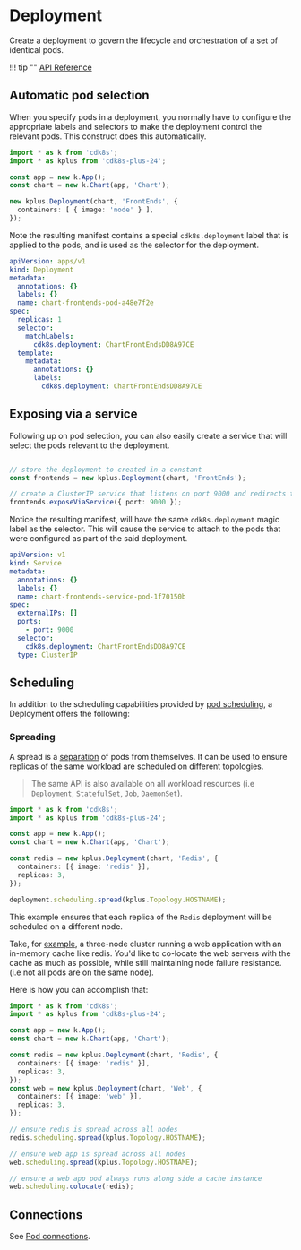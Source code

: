 # Deployment

Create a deployment to govern the lifecycle and orchestration of a set of identical pods.

!!! tip ""
    [API Reference](../reference/cdk8s-plus-24/typescript.md#deployment)

## Automatic pod selection

When you specify pods in a deployment, you normally have to configure the appropriate labels and selectors to
make the deployment control the relevant pods. This construct does this automatically.

```typescript
import * as k from 'cdk8s';
import * as kplus from 'cdk8s-plus-24';

const app = new k.App();
const chart = new k.Chart(app, 'Chart');

new kplus.Deployment(chart, 'FrontEnds', {
  containers: [ { image: 'node' } ],
});
```

Note the resulting manifest contains a special `cdk8s.deployment` label that is applied to the pods, and is used as
the selector for the deployment.

```yaml
apiVersion: apps/v1
kind: Deployment
metadata:
  annotations: {}
  labels: {}
  name: chart-frontends-pod-a48e7f2e
spec:
  replicas: 1
  selector:
    matchLabels:
      cdk8s.deployment: ChartFrontEndsDD8A97CE
  template:
    metadata:
      annotations: {}
      labels:
        cdk8s.deployment: ChartFrontEndsDD8A97CE
```

## Exposing via a service

Following up on pod selection, you can also easily create a service that will select the pods relevant to the deployment.

```typescript

// store the deployment to created in a constant
const frontends = new kplus.Deployment(chart, 'FrontEnds');

// create a ClusterIP service that listens on port 9000 and redirects to port 9000 on the containers.
frontends.exposeViaService({ port: 9000 });
```

Notice the resulting manifest, will have the same `cdk8s.deployment` magic label as the selector.
This will cause the service to attach to the pods that were configured as part of the said deployment.

```yaml
apiVersion: v1
kind: Service
metadata:
  annotations: {}
  labels: {}
  name: chart-frontends-service-pod-1f70150b
spec:
  externalIPs: []
  ports:
    - port: 9000
  selector:
    cdk8s.deployment: ChartFrontEndsDD8A97CE
  type: ClusterIP
```

## Scheduling

In addition to the scheduling capabilities provided by [pod scheduling](./pod.md#scheduling),
a Deployment offers the following:

### Spreading

A spread is a [separation](./pod.md#pod-separation) of pods from themselves.
It can be used to ensure replicas of the same workload are scheduled on different topologies.

> The same API is also available on all workload resources (i.e `Deployment`, `StatefulSet`, `Job`, `DaemonSet`).

```ts
import * as k from 'cdk8s';
import * as kplus from 'cdk8s-plus-24';

const app = new k.App();
const chart = new k.Chart(app, 'Chart');

const redis = new kplus.Deployment(chart, 'Redis', {
  containers: [{ image: 'redis' }],
  replicas: 3,
});

deployment.scheduling.spread(kplus.Topology.HOSTNAME);
```

This example ensures that each replica of the `Redis` deployment
will be scheduled on a different node.

Take, for [example](https://kubernetes.io/docs/concepts/scheduling-eviction/assign-pod-node/#more-practical-use-cases), a three-node cluster running a web application with an in-memory cache like redis. You'd like to co-locate the web servers with the cache as much as possible, while still maintaining node failure resistance. (i.e not all pods are on the same node).

Here is how you can accomplish that:

```ts
import * as k from 'cdk8s';
import * as kplus from 'cdk8s-plus-24';

const app = new k.App();
const chart = new k.Chart(app, 'Chart');

const redis = new kplus.Deployment(chart, 'Redis', {
  containers: [{ image: 'redis' }],
  replicas: 3,
});
const web = new kplus.Deployment(chart, 'Web', {
  containers: [{ image: 'web' }],
  replicas: 3,
});

// ensure redis is spread across all nodes
redis.scheduling.spread(kplus.Topology.HOSTNAME);

// ensure web app is spread across all nodes
web.scheduling.spread(kplus.Topology.HOSTNAME);

// ensure a web app pod always runs along side a cache instance
web.scheduling.colocate(redis);
```

## Connections

See [Pod connections](./pod.md#connections).
